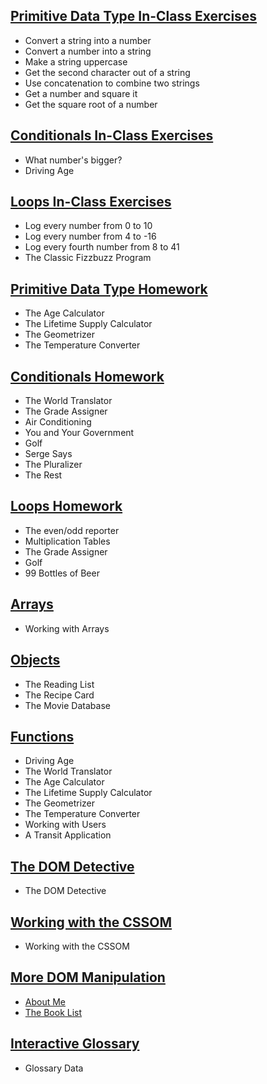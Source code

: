 ## [Primitive Data Type In-Class Exercises](class_00/Primitive%20Data%20Type%20In-Class%20Exercises.js)

- Convert a string into a number
- Convert a number into a string
- Make a string uppercase
- Get the second character out of a string
- Use concatenation to combine two strings
- Get a number and square it
- Get the square root of a number

## [Conditionals In-Class Exercises](class_00/Conditionals%20In-Class%20Exercises.js)

- What number's bigger?
- Driving Age

## [Loops In-Class Exercises](class_00/Loops%20In-Class%20Exercises.js)

- Log every number from 0 to 10
- Log every number from 4 to -16
- Log every fourth number from 8 to 41
- The Classic Fizzbuzz Program

## [Primitive Data Type Homework](class_00/Primitive%20Data%20Type%20Homework.js)

- The Age Calculator
- The Lifetime Supply Calculator
- The Geometrizer
- The Temperature Converter

## [Conditionals Homework](class_00/Conditionals%20Homework.js)

- The World Translator
- The Grade Assigner
- Air Conditioning
- You and Your Government
- Golf
- Serge Says
- The Pluralizer
- The Rest

## [Loops Homework](class_00/Loops%20Homework.js)

- The even/odd reporter
- Multiplication Tables
- The Grade Assigner
- Golf
- 99 Bottles of Beer

## [Arrays](class_01/Arrays.js)

- Working with Arrays

## [Objects](class_01/Objects.js)

- The Reading List
- The Recipe Card
- The Movie Database

## [Functions](class_01/Functions.js)

- Driving Age
- The World Translator
- The Age Calculator
- The Lifetime Supply Calculator
- The Geometrizer
- The Temperature Converter
- Working with Users
- A Transit Application

## [The DOM Detective](class_02/The%20DOM%20Detective.js)

- The DOM Detective

## [Working with the CSSOM](class_02/Working%20with%20the%20CSSOM.js)

- Working with the CSSOM

## [More DOM Manipulation](class_02/More%20DOM%20Manipulation.md)

- [About Me](class_02/aboutme.html)
- [The Book List](class_02/myBookList.html)

## [Interactive Glossary](class_03/glossaryData.js)

- Glossary Data
